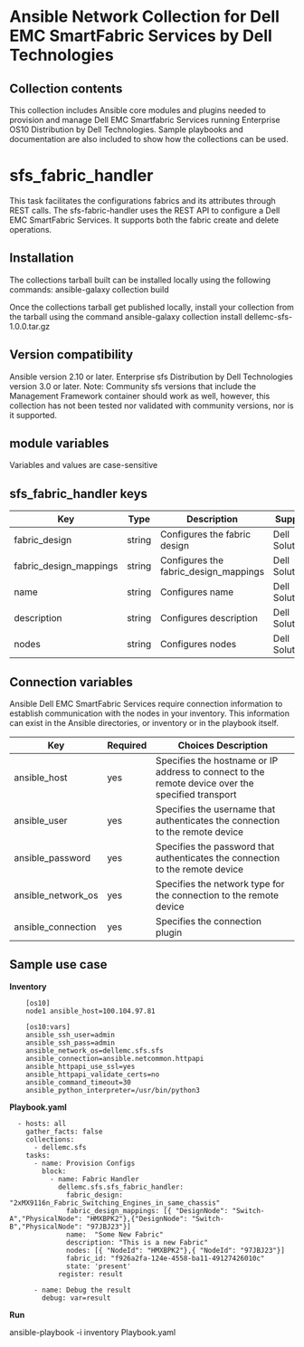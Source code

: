 Ansible Network Collection for Dell EMC SmartFabric Services by Dell Technologies
=================================================================================

Collection contents
-------------------
This collection includes Ansible core modules and plugins needed to provision and manage Dell EMC Smartfabric Services running Enterprise OS10 Distribution by Dell Technologies. Sample playbooks and documentation are also included to show how the collections can be used.

sfs_fabric_handler
==================
This task facilitates the configurations fabrics and its attributes through REST calls. The sfs-fabric-handler uses the REST API to configure a Dell EMC SmartFabric Services. It supports both the fabric create and delete operations.

Installation
------------
The collections tarball built can be installed locally using the following commands:
ansible-galaxy collection build

Once the collections tarball get published locally, install your collection from the tarball using the command
ansible-galaxy collection install dellemc-sfs-1.0.0.tar.gz

Version compatibility
---------------------
Ansible version 2.10 or later.
Enterprise sfs Distribution by Dell Technologies version 3.0 or later.
Note: Community sfs  versions that include the Management Framework container should work as well, however, this collection has not been tested nor validated with community versions, nor is it supported.

module variables
----------------
Variables and values are case-sensitive

sfs_fabric_handler keys
-----------------------
Key                   | Type    |       Description                         |   Support        |
----------------------|---------|-------------------------------------------|------------------|
fabric_design           |string | Configures the fabric design       |   Dell Solutions |
fabric_design_mappings        | string | Configures the fabric_design_mappings     |   Dell Solutions |
name | string  | Configures name   |   Dell Solutions |
description    | string | Configures description   |   Dell Solutions |
nodes  | string  | Configures nodes    |   Dell Solutions |

Connection variables
--------------------
Ansible Dell EMC SmartFabric Services require connection information to establish communication with the nodes in your inventory. This information can exist in the Ansible directories, or inventory or in the playbook itself.

Key		    |	Required   |            	Choices	Description								    |
--------------------|--------------|--------------------------------------------------------------------------------------------------------|
ansible_host	    |	yes	   |	Specifies the hostname or IP address to connect to the remote device over the specified transport  |
ansible_user	    |	yes	   |	Specifies the username that authenticates the connection to the remote device			    |	
ansible_password    |	yes	   |	Specifies the password that authenticates the connection to the remote device			    |
ansible_network_os  |   yes        |    Specifies the network type for the connection to the remote device                                  |
ansible_connection  |   yes        |    Specifies the connection plugin                                                                     |

Sample use case
---------------

**Inventory**

        [os10]
        node1 ansible_host=100.104.97.81

        [os10:vars]
        ansible_ssh_user=admin
        ansible_ssh_pass=admin
        ansible_network_os=dellemc.sfs.sfs
        ansible_connection=ansible.netcommon.httpapi
        ansible_httpapi_use_ssl=yes
        ansible_httpapi_validate_certs=no
        ansible_command_timeout=30
        ansible_python_interpreter=/usr/bin/python3

**Playbook.yaml**

      - hosts: all
        gather_facts: false
        collections:
          - dellemc.sfs
        tasks:
          - name: Provision Configs
            block:
              - name: Fabric Handler
                dellemc.sfs.sfs_fabric_handler:
                  fabric_design: "2xMX9116n_Fabric_Switching_Engines_in_same_chassis"
                  fabric_design_mappings: [{ "DesignNode": "Switch-A","PhysicalNode": "HMXBPK2"},{"DesignNode": "Switch-B","PhysicalNode": "97JBJ23"}]
                  name:  "Some New Fabric"
                  description: "This is a new Fabric"
                  nodes: [{ "NodeId": "HMXBPK2"},{ "NodeId": "97JBJ23"}]
                  fabric_id: "f926a2fa-124e-4558-ba11-49127426010c"
                  state: 'present'
                register: result

          - name: Debug the result
            debug: var=result

             	
**Run**

ansible-playbook -i inventory Playbook.yaml

